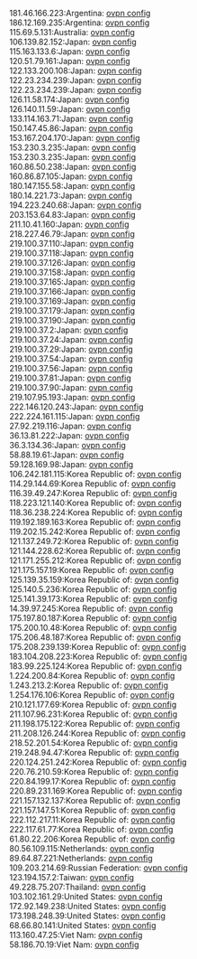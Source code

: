 181.46.166.223:Argentina: [ovpn config](vpn/181_46_166_223.ovpn)  
186.12.169.235:Argentina: [ovpn config](vpn/186_12_169_235.ovpn)  
115.69.5.131:Australia: [ovpn config](vpn/115_69_5_131.ovpn)  
106.139.82.152:Japan: [ovpn config](vpn/106_139_82_152.ovpn)  
115.163.133.6:Japan: [ovpn config](vpn/115_163_133_6.ovpn)  
120.51.79.161:Japan: [ovpn config](vpn/120_51_79_161.ovpn)  
122.133.200.108:Japan: [ovpn config](vpn/122_133_200_108.ovpn)  
122.23.234.239:Japan: [ovpn config](vpn/122_23_234_239.ovpn)  
122.23.234.239:Japan: [ovpn config](vpn/122_23_234_239.ovpn)  
126.11.58.174:Japan: [ovpn config](vpn/126_11_58_174.ovpn)  
126.140.11.59:Japan: [ovpn config](vpn/126_140_11_59.ovpn)  
133.114.163.71:Japan: [ovpn config](vpn/133_114_163_71.ovpn)  
150.147.45.86:Japan: [ovpn config](vpn/150_147_45_86.ovpn)  
153.167.204.170:Japan: [ovpn config](vpn/153_167_204_170.ovpn)  
153.230.3.235:Japan: [ovpn config](vpn/153_230_3_235.ovpn)  
153.230.3.235:Japan: [ovpn config](vpn/153_230_3_235.ovpn)  
160.86.50.238:Japan: [ovpn config](vpn/160_86_50_238.ovpn)  
160.86.87.105:Japan: [ovpn config](vpn/160_86_87_105.ovpn)  
180.147.155.58:Japan: [ovpn config](vpn/180_147_155_58.ovpn)  
180.14.221.73:Japan: [ovpn config](vpn/180_14_221_73.ovpn)  
194.223.240.68:Japan: [ovpn config](vpn/194_223_240_68.ovpn)  
203.153.64.83:Japan: [ovpn config](vpn/203_153_64_83.ovpn)  
211.10.41.160:Japan: [ovpn config](vpn/211_10_41_160.ovpn)  
218.227.46.79:Japan: [ovpn config](vpn/218_227_46_79.ovpn)  
219.100.37.110:Japan: [ovpn config](vpn/219_100_37_110.ovpn)  
219.100.37.118:Japan: [ovpn config](vpn/219_100_37_118.ovpn)  
219.100.37.126:Japan: [ovpn config](vpn/219_100_37_126.ovpn)  
219.100.37.158:Japan: [ovpn config](vpn/219_100_37_158.ovpn)  
219.100.37.165:Japan: [ovpn config](vpn/219_100_37_165.ovpn)  
219.100.37.166:Japan: [ovpn config](vpn/219_100_37_166.ovpn)  
219.100.37.169:Japan: [ovpn config](vpn/219_100_37_169.ovpn)  
219.100.37.179:Japan: [ovpn config](vpn/219_100_37_179.ovpn)  
219.100.37.190:Japan: [ovpn config](vpn/219_100_37_190.ovpn)  
219.100.37.2:Japan: [ovpn config](vpn/219_100_37_2.ovpn)  
219.100.37.24:Japan: [ovpn config](vpn/219_100_37_24.ovpn)  
219.100.37.29:Japan: [ovpn config](vpn/219_100_37_29.ovpn)  
219.100.37.54:Japan: [ovpn config](vpn/219_100_37_54.ovpn)  
219.100.37.56:Japan: [ovpn config](vpn/219_100_37_56.ovpn)  
219.100.37.81:Japan: [ovpn config](vpn/219_100_37_81.ovpn)  
219.100.37.90:Japan: [ovpn config](vpn/219_100_37_90.ovpn)  
219.107.95.193:Japan: [ovpn config](vpn/219_107_95_193.ovpn)  
222.146.120.243:Japan: [ovpn config](vpn/222_146_120_243.ovpn)  
222.224.161.115:Japan: [ovpn config](vpn/222_224_161_115.ovpn)  
27.92.219.116:Japan: [ovpn config](vpn/27_92_219_116.ovpn)  
36.13.81.222:Japan: [ovpn config](vpn/36_13_81_222.ovpn)  
36.3.134.36:Japan: [ovpn config](vpn/36_3_134_36.ovpn)  
58.88.19.61:Japan: [ovpn config](vpn/58_88_19_61.ovpn)  
59.128.169.98:Japan: [ovpn config](vpn/59_128_169_98.ovpn)  
106.242.181.115:Korea Republic of: [ovpn config](vpn/106_242_181_115.ovpn)  
114.29.144.69:Korea Republic of: [ovpn config](vpn/114_29_144_69.ovpn)  
116.39.49.247:Korea Republic of: [ovpn config](vpn/116_39_49_247.ovpn)  
118.223.121.140:Korea Republic of: [ovpn config](vpn/118_223_121_140.ovpn)  
118.36.238.224:Korea Republic of: [ovpn config](vpn/118_36_238_224.ovpn)  
119.192.189.163:Korea Republic of: [ovpn config](vpn/119_192_189_163.ovpn)  
119.202.15.242:Korea Republic of: [ovpn config](vpn/119_202_15_242.ovpn)  
121.137.249.72:Korea Republic of: [ovpn config](vpn/121_137_249_72.ovpn)  
121.144.228.62:Korea Republic of: [ovpn config](vpn/121_144_228_62.ovpn)  
121.171.255.212:Korea Republic of: [ovpn config](vpn/121_171_255_212.ovpn)  
121.175.157.19:Korea Republic of: [ovpn config](vpn/121_175_157_19.ovpn)  
125.139.35.159:Korea Republic of: [ovpn config](vpn/125_139_35_159.ovpn)  
125.140.5.236:Korea Republic of: [ovpn config](vpn/125_140_5_236.ovpn)  
125.141.39.173:Korea Republic of: [ovpn config](vpn/125_141_39_173.ovpn)  
14.39.97.245:Korea Republic of: [ovpn config](vpn/14_39_97_245.ovpn)  
175.197.80.187:Korea Republic of: [ovpn config](vpn/175_197_80_187.ovpn)  
175.200.10.48:Korea Republic of: [ovpn config](vpn/175_200_10_48.ovpn)  
175.206.48.187:Korea Republic of: [ovpn config](vpn/175_206_48_187.ovpn)  
175.208.239.139:Korea Republic of: [ovpn config](vpn/175_208_239_139.ovpn)  
183.104.208.223:Korea Republic of: [ovpn config](vpn/183_104_208_223.ovpn)  
183.99.225.124:Korea Republic of: [ovpn config](vpn/183_99_225_124.ovpn)  
1.224.200.84:Korea Republic of: [ovpn config](vpn/1_224_200_84.ovpn)  
1.243.213.2:Korea Republic of: [ovpn config](vpn/1_243_213_2.ovpn)  
1.254.176.106:Korea Republic of: [ovpn config](vpn/1_254_176_106.ovpn)  
210.121.177.69:Korea Republic of: [ovpn config](vpn/210_121_177_69.ovpn)  
211.107.96.231:Korea Republic of: [ovpn config](vpn/211_107_96_231.ovpn)  
211.198.175.122:Korea Republic of: [ovpn config](vpn/211_198_175_122.ovpn)  
211.208.126.244:Korea Republic of: [ovpn config](vpn/211_208_126_244.ovpn)  
218.52.201.54:Korea Republic of: [ovpn config](vpn/218_52_201_54.ovpn)  
219.248.94.47:Korea Republic of: [ovpn config](vpn/219_248_94_47.ovpn)  
220.124.251.242:Korea Republic of: [ovpn config](vpn/220_124_251_242.ovpn)  
220.76.210.59:Korea Republic of: [ovpn config](vpn/220_76_210_59.ovpn)  
220.84.199.17:Korea Republic of: [ovpn config](vpn/220_84_199_17.ovpn)  
220.89.231.169:Korea Republic of: [ovpn config](vpn/220_89_231_169.ovpn)  
221.157.132.137:Korea Republic of: [ovpn config](vpn/221_157_132_137.ovpn)  
221.157.147.51:Korea Republic of: [ovpn config](vpn/221_157_147_51.ovpn)  
222.112.217.11:Korea Republic of: [ovpn config](vpn/222_112_217_11.ovpn)  
222.117.61.77:Korea Republic of: [ovpn config](vpn/222_117_61_77.ovpn)  
61.80.22.206:Korea Republic of: [ovpn config](vpn/61_80_22_206.ovpn)  
80.56.109.115:Netherlands: [ovpn config](vpn/80_56_109_115.ovpn)  
89.64.87.221:Netherlands: [ovpn config](vpn/89_64_87_221.ovpn)  
109.203.214.69:Russian Federation: [ovpn config](vpn/109_203_214_69.ovpn)  
123.194.157.2:Taiwan: [ovpn config](vpn/123_194_157_2.ovpn)  
49.228.75.207:Thailand: [ovpn config](vpn/49_228_75_207.ovpn)  
103.102.161.29:United States: [ovpn config](vpn/103_102_161_29.ovpn)  
172.92.149.238:United States: [ovpn config](vpn/172_92_149_238.ovpn)  
173.198.248.39:United States: [ovpn config](vpn/173_198_248_39.ovpn)  
68.66.80.141:United States: [ovpn config](vpn/68_66_80_141.ovpn)  
113.160.47.25:Viet Nam: [ovpn config](vpn/113_160_47_25.ovpn)  
58.186.70.19:Viet Nam: [ovpn config](vpn/58_186_70_19.ovpn)  
